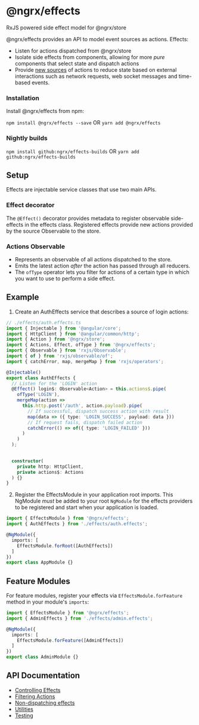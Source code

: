# @ngrx/effects

RxJS powered side effect model for @ngrx/store

@ngrx/effects provides an API to model event sources as actions. Effects:

- Listen for actions dispatched from @ngrx/store
- Isolate side effects from components, allowing for more _pure_ components that select state and dispatch actions
- Provide [new sources](https://martinfowler.com/eaaDev/EventSourcing.html) of actions to reduce state based on external interactions such as network requests, web socket messages and time-based events.

### Installation
Install @ngrx/effects from npm:

`npm install @ngrx/effects --save` OR `yarn add @ngrx/effects`


### Nightly builds

`npm install github:ngrx/effects-builds` OR `yarn add github:ngrx/effects-builds`

## Setup

Effects are injectable service classes that use two main APIs.

### Effect decorator

The `@Effect()` decorator provides metadata to register observable side-effects in the effects class. Registered effects provide new actions provided by the source Observable to the store.

### Actions Observable

- Represents an observable of all actions dispatched to the store.
- Emits the latest action _after_ the action has passed through all reducers.
- The `ofType` operator lets you filter for actions of a certain type in which you want to use to perform a side effect.

## Example
1. Create an AuthEffects service that describes a source of login actions:

```ts
// ./effects/auth.effects.ts
import { Injectable } from '@angular/core';
import { HttpClient } from '@angular/common/http';
import { Action } from '@ngrx/store';
import { Actions, Effect, ofType } from '@ngrx/effects';
import { Observable } from 'rxjs/Observable';
import { of } from 'rxjs/observable/of';
import { catchError, map, mergeMap } from 'rxjs/operators';

@Injectable()
export class AuthEffects {
  // Listen for the 'LOGIN' action
  @Effect() login$: Observable<Action> = this.actions$.pipe(
    ofType('LOGIN'),
    mergeMap(action =>
      this.http.post('/auth', action.payload).pipe(
        // If successful, dispatch success action with result
        map(data => ({ type: 'LOGIN_SUCCESS', payload: data }))
        // If request fails, dispatch failed action
        catchError(() => of({ type: 'LOGIN_FAILED' }))
      )
    )
  );
  

  constructor(
    private http: HttpClient,
    private actions$: Actions
  ) {}
}
```

2. Register the EffectsModule in your application root imports. This NgModule *must* be added to
your root `NgModule` for the effects providers to be registered and start when your application is loaded.

```ts
import { EffectsModule } from '@ngrx/effects';
import { AuthEffects } from './effects/auth.effects';

@NgModule({
  imports: [
    EffectsModule.forRoot([AuthEffects])
  ]
})
export class AppModule {}
```

## Feature Modules

For feature modules, register your effects via `EffectsModule.forFeature` method in your module's `imports`:

```ts
import { EffectsModule } from '@ngrx/effects';
import { AdminEffects } from './effects/admin.effects';

@NgModule({
  imports: [
    EffectsModule.forFeature([AdminEffects])
  ]
})
export class AdminModule {}
```

## API Documentation
- [Controlling Effects](./api.md#controlling-effects)
- [Filtering Actions](./api.md#oftype)
- [Non-dispatching effects](./api.md#non-dispatching-effects)
- [Utilities](./api.md#utilities)
- [Testing](./testing.md)

